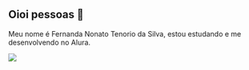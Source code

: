 ## Oioi pessoas 👋
Meu nome é Fernanda Nonato Tenorio da Silva, estou estudando e me desenvolvendo no Alura.


![](https://media1.tenor.com/m/PA7WiRK4bDoAAAAd/groovymels.gif)
